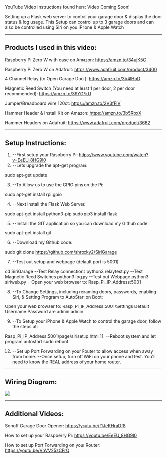 YouTube Video Instructions found here: Video Coming Soon!

Setting up a Flask web server to control your garage door & display the door status & log usage. This Setup can control up to 3 garage doors and can also be controlled using Siri on you iPhone & Apple Watch

--------------------------------------------------------------------
Products I used in this video:
--------------------------------------------------------------------

Raspberry Pi Zero W with case on Amazon: https://amzn.to/34ujK5C

Raspberry Pi Zero W on Adafruit: https://www.adafruit.com/product/3400

4 Channel Relay (to Open Garage Door): https://amzn.to/3b4lHbD

Magnetic Reed Switch (You need at least 1 per door, 2 per door recommended): https://amzn.to/39YG7kU

Jumper/Breadboard wire 120ct: https://amzn.to/2V3fFlV

Hammer Header & Install Kit on Amazon: https://amzn.to/3b5RbxX

Hammer Headers on Adafruit: https://www.adafruit.com/product/3662

--------------------------------------------------------------------
Setup Instructions:
--------------------------------------------------------------------

1.  --First setup your Raspberry Pi: https://www.youtube.com/watch?v=EeEU_8HG9l0 
2.  --Lets upgrade the apt-get program:

sudo apt-get update

3.  --To Allow us to use the GPIO pins on the Pi:

sudo apt-get install rpi.gpio

4.  --Next install the Flask Web Server: 

sudo apt-get install python3-pip
sudo pip3 install flask

5.  --Install the GIT application so you can download my Github code: 

sudo apt-get install git 

6.  --Download my Github code: 

sudo git clone https://github.com/shrocky2/SiriGarage
 
7.  --Test out setup and webpage (default port is 5001)

cd SiriGarage
     --Test Relay connections
python3 relaytest.py
     --Test Magnetic Reed Switches
python3 log.py
     --Test out Webpage
python3 siriweb.py
     --Open your web browser to: Rasp_Pi_IP_Address:5001

 8.  --To Change Settings, including renaming doors, passwords, enabling Siri, & Setting Program to AutoStart on Boot:
 
Open your web browser to: Rasp_Pi_IP_Address:5001/Settings
Default Username:Password are admin:admin

9.  --To Setup your iPhone & Apple Watch to control the garage door, follow the steps at:

Rasp_Pi_IP_Address:5001/page/sirisetup.html
11.  --Reboot system and let program autostart
sudo reboot

12.  --Set up Port Forwarding on your Router to allow access when away from home.
     --Once setup, turn off WiFi on your phone and test. You'll need to know the REAL address of your home router.

--------------------------------------------------------------------
Wiring Diagram:
--------------------------------------------------------------------

<img src="https://github.com/shrocky2/SiriGarage/blob/main/Mulit%20Door%20Wiring%20Diagram.jpg">

--------------------------------------------------------------------
Additional Videos:
--------------------------------------------------------------------
Sonoff Garage Door Opener: https://youtu.be/f1JeKHraDf8

How to set up your Raspberry Pi: https://youtu.be/EeEU_8HG9l0

How to set up Port Forwarding on your Router: https://youtu.be/VhVV25zCFrQ
